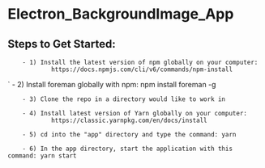 # Electron_BackgroundImage_App

## Steps to Get Started:
        - 1) Install the latest version of npm globally on your computer: 
                https://docs.npmjs.com/cli/v6/commands/npm-install
                
`       - 2) Install foreman globally with npm: npm install foreman -g

        - 3) Clone the repo in a directory would like to work in

        - 4) Install latest version of Yarn globally on your computer: 
                https://classic.yarnpkg.com/en/docs/install

        - 5) cd into the "app" directory and type the command: yarn
        
        - 6) In the app directory, start the application with this command: yarn start
